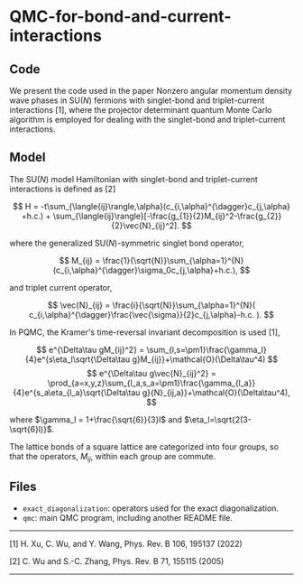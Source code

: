# QMC-for-bond-and-current-interactions

## Code

We present the code used in the paper Nonzero angular momentum density wave phases in SU(*N*) fermions with singlet-bond and triplet-current interactions [1], where the projector determinant quantum Monte Carlo algorithm is employed for dealing with the singlet-bond and triplet-current interactions.

## Model
The SU(*N*) model Hamiltonian with singlet-bond and triplet-current interactions is defined as [2]

$$ H = -t\sum_{\langle{ij}\rangle,\alpha}(c_{i,\alpha}^{\dagger}c_{j,\alpha} +h.c.) + \sum_{\langle{ij}\rangle}[-\frac{g_{1}}{2}M_{ij}^2-\frac{g_{2}}{2}\vec{N}_{ij}^2]. $$

where the generalized SU(*N*)-symmetric singlet bond operator,

$$ M_{ij} = \frac{1}{\sqrt{N}}\sum_{\alpha=1}^{N}(c_{i,\alpha}^{\dagger}\sigma_0c_{j,\alpha}+h.c.), $$

and triplet current operator,

$$ \vec{N}_{ij} = \frac{i}{\sqrt{N}}\sum_{\alpha=1}^{N}( c_{i,\alpha}^{\dagger}\frac{\vec{\sigma}}{2}c_{j,\alpha}-h.c. ). $$

In PQMC, the Kramer's time-reversal invariant decomposition is used [1],

$$ e^{\Delta\tau gM_{ij}^2} = \sum_{l,s=\pm1}\frac{\gamma_l}{4}e^{s\eta_l\sqrt{\Delta\tau g}M_{ij}}+\mathcal{O}(\Delta\tau^4) $$
$$ e^{\Delta\tau g\vec{N}_{ij}^2} = \prod_{a=x,y,z}\sum_{l_a,s_a=\pm1}\frac{\gamma_{l_a}}{4}e^{s_a\eta_{l_a}\sqrt{\Delta\tau g}{N}_{ij,a}}+\mathcal{O}(\Delta\tau^4), $$

where $\gamma_l = 1+\frac{\sqrt{6}}{3}l$ and $\eta_l=\sqrt{2(3-\sqrt{6}l)}$.

The lattice bonds of a square lattice are categorized into four groups, so that the operators, $M_{ij}$, within each group are commute.

## Files
- `exact_diagonalization`: operators used for the exact diagonalization.
- `qmc`: main QMC program, including another README file.

----

[1]  H. Xu, C. Wu, and Y. Wang, Phys. Rev. B 106, 195137 (2022)

[2]  C. Wu and S.-C. Zhang, Phys. Rev. B 71, 155115 (2005)

----

